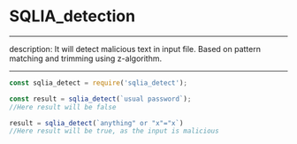 # SQLIA_detection
---
description: It will detect malicious text in input file. 
Based on pattern matching and trimming using z-algorithm.

---

```js
const sqlia_detect = require('sqlia_detect');

const result = sqlia_detect(`usual password`);
//Here result will be false

result = sqlia_detect(`anything" or "x"="x`) 
//Here result will be true, as the input is malicious
```
